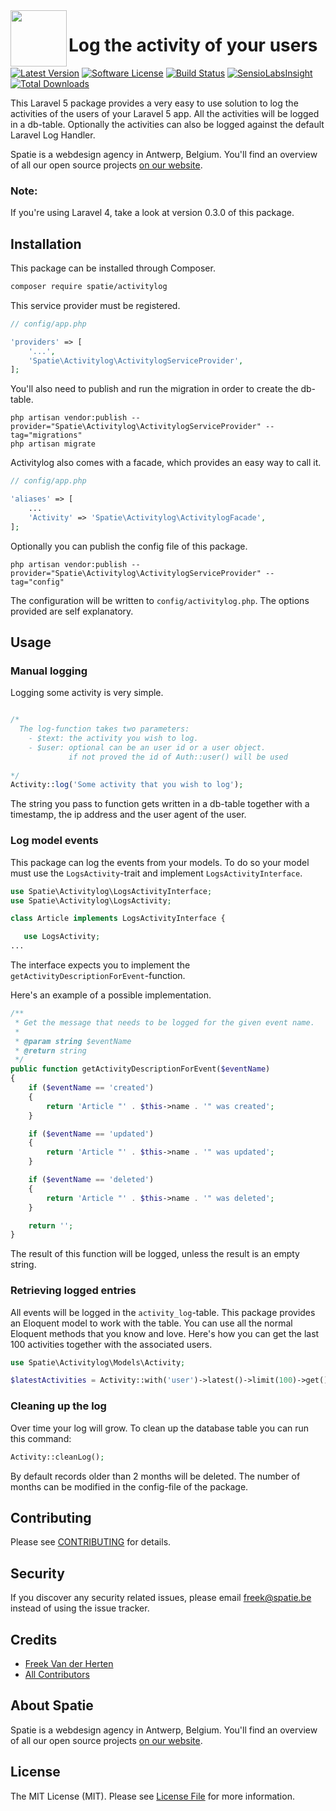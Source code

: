 <img align="left"  src="https://raw.githubusercontent.com/spatie/activitylog/master/branding/activitylog.png" width=90 height=90 />

# Log the activity of your users

[![Latest Version](https://img.shields.io/github/release/spatie/activitylog.svg?style=flat-square)](https://github.com/spatie/activitylog/releases)
[![Software License](https://img.shields.io/badge/license-MIT-brightgreen.svg?style=flat-square)](LICENSE.md)
[![Build Status](https://img.shields.io/travis/spatie/activitylog/master.svg?style=flat-square)](https://travis-ci.org/spatie/activitylog)
[![SensioLabsInsight](https://img.shields.io/sensiolabs/i/c48809c7-cdb3-4e86-974b-ad9c6282bc3c.svg)](https://insight.sensiolabs.com/projects/c48809c7-cdb3-4e86-974b-ad9c6282bc3c)
[![Total Downloads](https://img.shields.io/packagist/dt/spatie/activitylog.svg?style=flat-square)](https://packagist.org/packages/spatie/activitylog)

This Laravel 5 package provides a very easy to use solution to log the activities of the users of your Laravel 5 app. All the activities will be logged in a db-table. Optionally the activities can also be logged against the default Laravel Log Handler.

Spatie is a webdesign agency in Antwerp, Belgium. You'll find an overview of all our open source projects [on our website](https://spatie.be/opensource).

### Note:

If you're using Laravel 4, take a look at version 0.3.0 of this package.

## Installation

This package can be installed through Composer.
```bash
composer require spatie/activitylog
```


This service provider must be registered.
```php
// config/app.php

'providers' => [
    '...',
    'Spatie\Activitylog\ActivitylogServiceProvider',
];
```


You'll also need to publish and run the migration in order to create the db-table.
```
php artisan vendor:publish --provider="Spatie\Activitylog\ActivitylogServiceProvider" --tag="migrations"
php artisan migrate 
```


Activitylog also comes with a facade, which provides an easy way to call it.
```php
// config/app.php

'aliases' => [
	...
	'Activity' => 'Spatie\Activitylog\ActivitylogFacade',
];
```


Optionally you can publish the config file of this package.
```
php artisan vendor:publish --provider="Spatie\Activitylog\ActivitylogServiceProvider" --tag="config"
```
The configuration will be written to  ```config/activitylog.php```. The options provided are self explanatory.


## Usage

### Manual logging

Logging some activity is very simple.
```php

/* 
  The log-function takes two parameters:
  	- $text: the activity you wish to log.
  	- $user: optional can be an user id or a user object. 
  	         if not proved the id of Auth::user() will be used
  
*/
Activity::log('Some activity that you wish to log');
```
The string you pass to function gets written in a db-table together with a timestamp, the ip address and the user agent of the user.

### Log model events
This package can log the events from your models. To do so your model must use the `LogsActivity`-trait and implement `LogsActivityInterface`.

```php
use Spatie\Activitylog\LogsActivityInterface;
use Spatie\Activitylog\LogsActivity;

class Article implements LogsActivityInterface {

   use LogsActivity;
...
```

The interface expects you to implement the `getActivityDescriptionForEvent`-function.

Here's an example of a possible implementation.

```php
/**
 * Get the message that needs to be logged for the given event name.
 *
 * @param string $eventName
 * @return string
 */
public function getActivityDescriptionForEvent($eventName)
{
    if ($eventName == 'created')
    {
        return 'Article "' . $this->name . '" was created';
    }

    if ($eventName == 'updated')
    {
        return 'Article "' . $this->name . '" was updated';
    }

    if ($eventName == 'deleted')
    {
        return 'Article "' . $this->name . '" was deleted';
    }

    return '';
}
```
The result of this function will be logged, unless the result is an empty string.

### Retrieving logged entries
All events will be logged in the `activity_log`-table. This package provides an Eloquent model to work with the table. You can use all the normal Eloquent methods that you know and love. Here's how you can get the last 100 activities together with the associated users.

```php
use Spatie\Activitylog\Models\Activity;

$latestActivities = Activity::with('user')->latest()->limit(100)->get();
```

### Cleaning up the log

Over time your log will grow. To clean up the database table you can run this command:
```php
Activity::cleanLog();
```
By default records older than 2 months will be deleted. The number of months can be modified in the config-file of the package.

## Contributing

Please see [CONTRIBUTING](CONTRIBUTING.md) for details.

## Security

If you discover any security related issues, please email freek@spatie.be instead of using the issue tracker.

## Credits

- [Freek Van der Herten](https://github.com/freekmurze)
- [All Contributors](../../contributors)

## About Spatie
Spatie is a webdesign agency in Antwerp, Belgium. You'll find an overview of all our open source projects [on our website](https://spatie.be/opensource).

## License

The MIT License (MIT). Please see [License File](LICENSE.md) for more information.
